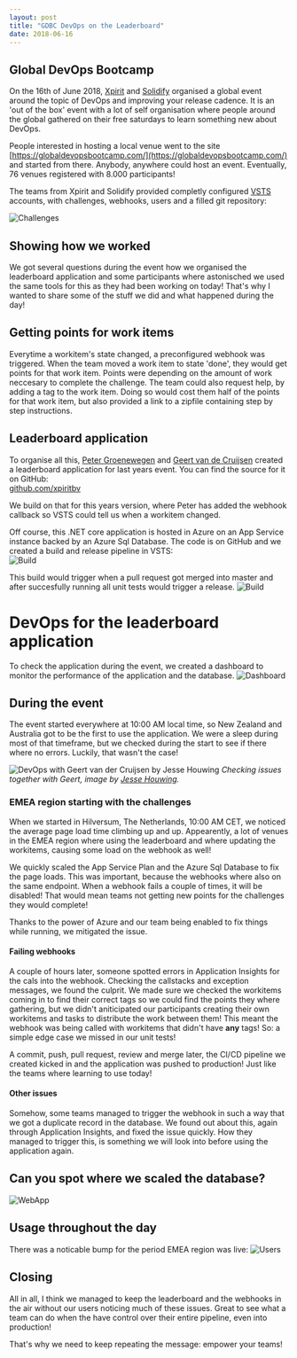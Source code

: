 ```yaml
---
layout: post
title: "GDBC DevOps on the Leaderboard"
date: 2018-06-16
---
```


## Global DevOps Bootcamp
On the 16th of June 2018, [Xpirit](https://twitter.com/xpiritbv) and [Solidify](https://twitter.com/molausson) organised a global event around the topic of DevOps and improving your release cadence. It is an 'out of the box' event with a lot of self organisation where people around the global gathered on their free saturdays to learn something new about DevOps.

People interested in hosting a local venue went to the site
[https://globaldevopsbootcamp.com/](https://globaldevopsbootcamp.com/) and started from there. Anybody, anywhere could host an event. Eventually, 76 venues registered with 8.000 participants!

The teams from Xpirit and Solidify provided completly configured [VSTS](https://twitter.com/VSTS) accounts, with challenges, webhooks, users and a filled git repository:

![Challenges](/images/2018_06_16_GDBC_Challenges.png)

## Showing how we worked
We got several questions during the event how we organised the leaderboard application and some participants where astonisched we used the same tools for this as they had been working on today!
That's why I wanted to share some of the stuff we did and what happened during the day!

## Getting points for work items
Everytime a workitem's state changed, a preconfigured webhook was triggered. When the team moved a work item to state 'done', they would get points for that work item. Points were depending on the amount of work neccesary to complete the challenge.
The team could also request help, by adding a tag to the work item. Doing so would cost them half of the points for that work item, but also provided a link to a zipfile containing step by step instructions. 

## Leaderboard application
To organise all this, [Peter Groenewegen](https://twitter.com/pgroene) and [Geert van de Cruijsen](https://twitter.com/GeertvdC) created a leaderboard application for last years event. You can find the source for it on GitHub:  
[github.com/xpiritbv](https://github.com/XpiritBV/LeaderboardsGlobalDevopsBootcamp)

We build on that for this years version, where Peter has added the webhook callback so VSTS could tell us when a workitem changed.

Off course, this .NET core application is hosted in Azure on an App Service instance backed by an Azure Sql Database. The code is on GitHub and we created a build and release pipeline in VSTS:  
![Build](/images/2018_06_16_GDBC_Build.png)

This build would trigger when a pull request got merged into master and after succesfully running all unit tests would trigger a release.
![Build](/images/2018_06_16_GDBC_Release.png)

# DevOps for the leaderboard application
To check the application during the event, we created a dashboard to monitor the performance of the application and the database.
![Dashboard](/images/2018_06_16_GDBC_Dashboard.png)

## During the event
The event started everywhere at 10:00 AM local time, so New Zealand and Australia got to be the first to use the application. We were a sleep during most of that timeframe, but we checked during the start to see if there where no errors. Luckily, that wasn't the case!

![DevOps with Geert van der Cruijsen by Jesse Houwing](/images/2018_06_16_GDBC_By_Jesse_Houwing.jpg)
*Checking issues together with Geert, image by [Jesse Houwing](https://twitter.com/jessehouwing/).*

### EMEA region starting with the challenges
When we started in Hilversum, The Netherlands, 10:00 AM CET, we noticed the average page load time climbing up and up. Appearently, a lot of venues in the EMEA region where using the leaderboard and where updating the workitems, causing some load on the webhook as well!

We quickly scaled the App Service Plan and the Azure Sql Database to fix the page loads. This was important, because the webhooks where also on the same endpoint. When a webhook fails a couple of times, it will be disabled! That would mean teams not getting new points for the challenges they would complete!

Thanks to the power of Azure and our team being enabled to fix things while running, we mitigated the issue.

#### Failing webhooks
A couple of hours later, someone spotted errors in Application Insights for the cals into the webhook. Checking the callstacks and exception messages, we found the culprit. We made sure we checked the workitems coming in to find their correct tags so we could find the points they where gathering, but we didn't aniticipated our participants creating their own workitems and tasks to distribute the work between them!
This meant the webhook was being called with workitems that didn't have **any** tags! So: a simple edge case we missed in our unit tests!

A commit, push, pull request, review and merge later, the CI/CD pipeline we created kicked in and the application was pushed to production! Just like the teams where learning to use today!

#### Other issues
Somehow, some teams managed to trigger the webhook in such a way that we got a duplicate record in the database. We found out about this, again through Application Insights, and fixed the issue quickly. How they managed to trigger this, is something we will look into before using the application again.

## Can you spot where we scaled the database?
![WebApp](/images/2018_06_16_GDBC_WebApp.png)

## Usage throughout the day
There was a noticable bump for the period EMEA region was live:
![Users](/images/2018_06_16_GDBC_Users.png)


## Closing
All in all, I think we managed to keep the leaderboard and the webhooks in the air without our users noticing much of these issues. Great to see what a team can do when the have control over their entire pipeline, even into production! 

That's why we need to keep repeating the message: empower your teams!